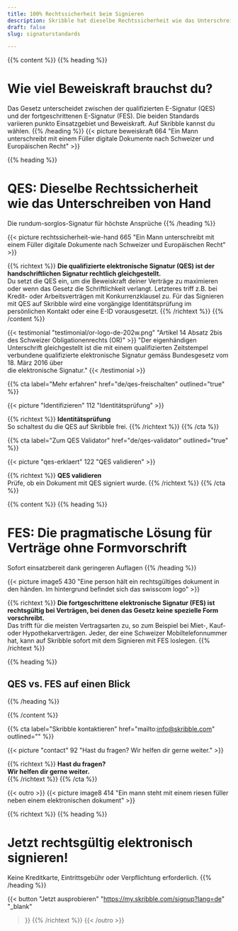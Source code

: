 ```yaml
---
title: 100% Rechtssicherheit beim Signieren
description: Skribble hat dieselbe Rechtssicherheit wie das Unterschreiben von Hand und bietet 100% Rechtssicherheit vor Gericht.
draft: false
slug: signaturstandards

---
```


{{% content %}}
{{% heading %}}
# Wie viel Beweiskraft brauchst du?
Das Gesetz unterscheidet zwischen der qualifizierten E-Signatur (QES) <br class="hide-for-mobile">und der fortgeschrittenen E-Signatur (FES). 
Die beiden Standards <br class="hide-for-mobile">variieren punkto Einsatzgebiet und Beweiskraft. 
Auf Skribble kannst du wählen.
{{% /heading %}}
{{< picture beweiskraft 664 "Ein Mann unterschreibt mit einem Füller digitale Dokumente nach Schweizer und Europäischen Recht" >}}

{{% heading %}}
# QES: Dieselbe Rechtssicherheit <br class="hide-for-mobile">wie das Unterschreiben von Hand
Die rundum-sorglos-Signatur für höchste Ansprüche
{{% /heading %}}

{{< picture rechtssicherheit-wie-hand 665 "Ein Mann unterschreibt mit einem Füller digitale Dokumente nach Schweizer und Europäischen Recht" >}}

{{% richtext %}}
**Die qualifizierte elektronische Signatur (QES) ist der handschriftlichen Signatur rechtlich gleichgestellt.**<br>
Du setzt die QES ein, um die Beweiskraft deiner Verträge zu maximieren oder wenn das Gesetz die Schriftlichkeit verlangt. 
Letzteres triff z.B. bei Kredit- oder Arbeitsverträgen mit Konkurrenzklausel zu. 
Für das Signieren mit QES auf Skribble wird eine vorgängige Identitätsprüfung im persönlichen Kontakt oder eine E-ID vorausgesetzt.
{{% /richtext %}}
{{% /content %}}

[//]: # (--------------------------------------------------------------------------------------------------------------)

{{< testimonial "testimonial/or-logo-de-202w.png" "Artikel 14 Absatz 2bis des Schweizer Obligationenrechts (OR)" >}}
"Der eigenhändigen Unterschrift gleichgestellt ist die mit einem qualifizierten Zeitstempel verbundene qualifizierte elektronische Signatur gemäss Bundesgesetz vom 18. März 2016 über <br class="hide-for-mobile">die elektronische Signatur."
{{< /testimonial >}}

[//]: # (--------------------------------------------------------------------------------------------------------------)

{{% cta
  label="Mehr erfahren"
  href="de/qes-freischalten"
  outlined="true"
%}}

{{< picture "Identifizieren" 112 "Identitätsprüfung" >}}

{{% richtext %}}
**Identitätsprüfung**<br>
So schaltest du die QES auf Skribble frei.
{{% /richtext %}}
{{% /cta %}}


{{% cta
  label="Zum QES Validator"
  href="de/qes-validator"
  outlined="true"
%}}

{{< picture "qes-erklaert" 122 "QES validieren" >}}

{{% richtext %}}
**QES validieren**<br>
Prüfe, ob ein Dokument mit QES signiert wurde.
{{% /richtext %}}
{{% /cta %}}

[//]: # (--------------------------------------------------------------------------------------------------------------)

{{% content %}}
{{% heading %}}
# FES: Die pragmatische Lösung für Verträge ohne Formvorschrift
Sofort einsatzbereit dank geringeren Auflagen
{{% /heading %}}

{{< picture image5 430 "Eine person hält ein rechtsgültiges dokument in den händen. Im hintergrund befindet sich das swisscom logo" >}}

{{% richtext %}}
**Die fortgeschrittene elektronische Signatur (FES) ist rechtsgültig bei Verträgen, bei denen das Gesetz keine spezielle Form vorschreibt.**<br>
Das trifft für die meisten Vertragsarten zu, so zum Beispiel bei Miet-, Kauf- oder Hypothekarverträgen. Jeder, der eine Schweizer Mobiltelefonnummer hat, kann auf Skribble sofort mit dem Signieren mit FES loslegen.
{{% /richtext %}}

{{% heading %}}
## QES vs. FES auf einen Blick
{{% /heading %}}

{{% /content %}}

[//]: # (--------------------------------------------------------------------------------------------------------------)

{{% cta
  label="Skribble kontaktieren"
  href="mailto:info@skribble.com"
  outlined=""
%}}

{{< picture "contact" 92 "Hast du fragen? Wir helfen dir gerne weiter." >}}

{{% richtext %}}
**Hast du fragen? <br class="hide-for-mobile">Wir helfen dir gerne weiter.**<br>
{{% /richtext %}}
{{% /cta %}}

[//]: # (--------------------------------------------------------------------------------------------------------------)

{{< outro >}}
{{< picture image8 414 "Ein mann steht mit einem riesen füller neben einem elektronischen dokument" >}}

{{% richtext %}}
{{% heading %}}
# Jetzt rechtsgültig elektronisch signieren!
Keine Kreditkarte, Eintrittsgebühr oder Verpflichtung erforderlich.
{{% /heading %}}

{{< button
  "Jetzt ausprobieren"
  "https://my.skribble.com/signup?lang=de"
  "_blank"
>}}
{{% /richtext %}}
{{< /outro >}}
